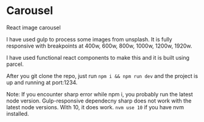 # Carousel

React image carousel

I have used gulp to process some images from unsplash. It is fully responsive with breakpoints at 400w, 600w, 800w, 1000w, 1200w, 1920w.

I have used functional react components to make this and it is built using parcel.

After you git clone the repo, just run `npm i && npm run dev` and the project is up and running at port:1234.

Note: If you encounter sharp error while npm i, you probably run the latest node version. Gulp-responsive dependecny sharp does not work with the latest node versions. With 10, it does work. `nvm use 10` if you have nvm installed.
